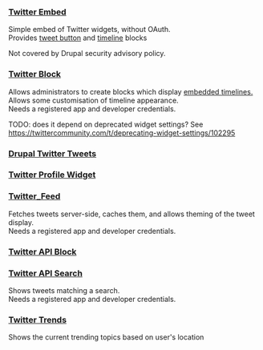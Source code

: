 ### [Twitter Embed](https://www.drupal.org/project/twitter%5Fembed)

Simple embed of Twitter widgets, without OAuth.  
Provides [tweet button](https://developer.twitter.com/en/docs/twitter-for-websites/tweet-button/overview) and [timeline](https://developer.twitter.com/en/docs/twitter-for-websites/timelines/overview) blocks

Not covered by Drupal security advisory policy.

### [Twitter Block](https://www.drupal.org/project/twitter%5Fblock)

Allows administrators to create blocks which display [embedded timelines.](https://dev.twitter.com/docs/embedded-timelines)  
Allows some customisation of timeline appearance.  
Needs a registered app and developer credentials.

TODO: does it depend on deprecated widget settings? See <https://twittercommunity.com/t/deprecating-widget-settings/102295>

### [Drupal Twitter Tweets](https://www.drupal.org/project/twitter%5Ftweets)

### [Twitter Profile Widget](https://www.drupal.org/project/twitter%5Fprofile%5Fwidget)

### [Twitter\_Feed](https://www.drupal.org/project/twitter%5Ffeed)

Fetches tweets server-side, caches them, and allows theming of the tweet display.  
Needs a registered app and developer credentials.

### [Twitter API Block](https://www.drupal.org/project/twitter%5Fapi%5Fblock)

### [Twitter API Search](https://www.drupal.org/project/twitter%5Fapi%5Fsearch)

Shows tweets matching a search.  
Needs a registered app and developer credentials.

### [Twitter Trends](https://www.drupal.org/project/twitter%5Ftrends)

Shows the current trending topics based on user's location